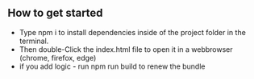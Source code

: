 ## How to get started

- Type npm i to install dependencies inside of the project folder in the terminal.
- Then double-Click the index.html file to open it in a webbrowser (chrome, firefox, edge)
- if you add logic - run npm run build to renew the bundle




